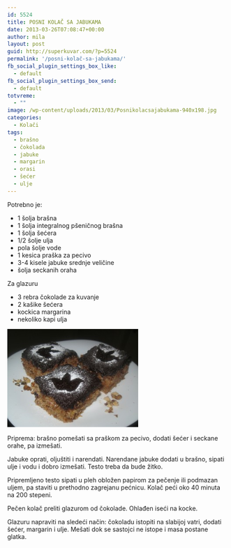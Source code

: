 ```yaml
---
id: 5524
title: POSNI KOLAČ SA JABUKAMA
date: 2013-03-26T07:08:47+00:00
author: mila
layout: post
guid: http://superkuvar.com/?p=5524
permalink: '/posni-kolač-sa-jabukama/'
fb_social_plugin_settings_box_like:
  - default
fb_social_plugin_settings_box_send:
  - default
totvreme:
  - ""
image: /wp-content/uploads/2013/03/Posnikolacsajabukama-940x198.jpg
categories:
  - Kolači
tags:
  - brašno
  - čokolada
  - jabuke
  - margarin
  - orasi
  - šećer
  - ulje
---
```

Potrebno je:

  * 1 šolja brašna
  * 1 šolja integralnog pšeničnog brašna
  * 1 šolja šećera
  * 1/2 šolje ulja
  * pola šolje vode
  * 1 kesica praška za pecivo
  * 3-4 kisele jabuke srednje veličine
  * šolja seckanih oraha

Za glazuru

  * 3 rebra čokolade za kuvanje
  * 2 kašike šećera
  * kockica margarina
  * nekoliko kapi ulja

<img class="alignnone size-medium wp-image-5525" src="/wp-content/uploads/2013/03/Posnikolacsajabukama-300x225.jpg" alt="Posnikolacsajabukama" width="300" height="225" /> 

Priprema: brašno pomešati sa praškom za pecivo, dodati šećer i seckane orahe, pa izmešati.

Jabuke oprati, oljuštiti i narendati. Narendane jabuke dodati u brašno, sipati ulje i vodu i dobro izmešati. Testo treba da bude žitko.

Pripremljeno testo sipati u pleh obložen papirom za pečenje ili podmazan uljem, pa staviti u prethodno zagrejanu pećnicu. Kolač peći oko 40 minuta na 200 stepeni.

Pečen kolač preliti glazurom od čokolade. Ohlađen iseći na kocke.

Glazuru napraviti na sledeći način: čokoladu istopiti na slabijoj vatri, dodati šećer, margarin i ulje. Mešati dok se sastojci ne istope i masa postane glatka.